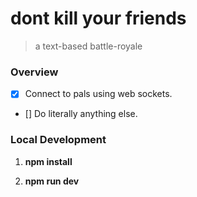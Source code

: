 # dont kill your friends
> a text-based battle-royale

### Overview

- [x] Connect to pals using web sockets.

- [] Do literally anything else.


### Local Development

1. __npm install__

1. __npm run dev__
